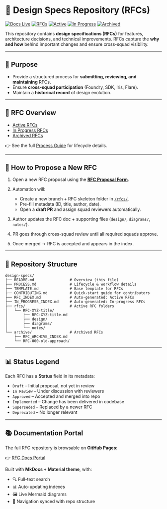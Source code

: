 # 📘 Design Specs Repository (RFCs)

[![Docs Live](https://img.shields.io/badge/docs-live-brightgreen)](https://your-org.github.io/design-specs/)
[![RFCs](https://img.shields.io/badge/RFCs-4-blue)](./RFC_INDEX.md)
[![Active](https://img.shields.io/badge/Active-1-green)](./RFC_INDEX.md)
[![In Progress](https://img.shields.io/badge/In%20Progress-2-yellow)](./IN_PROGRESS_INDEX.md)
[![Archived](https://img.shields.io/badge/Archived-1-lightgrey)](./archive/RFC_ARCHIVE_INDEX.md)

This repository contains **design specifications (RFCs)** for features, architecture decisions, and technical improvements.
RFCs capture the **why and how** behind important changes and ensure cross-squad visibility.

---

## 📌 Purpose

* Provide a structured process for **submitting, reviewing, and maintaining** RFCs.
* Ensure **cross-squad participation** (Foundry, SDK, Iris, Flare).
* Maintain a **historical record** of design evolution.

---

## 📑 RFC Overview

* [Active RFCs](./RFC_INDEX.md)
* [In Progress RFCs](./IN_PROGRESS_INDEX.md)
* [Archived RFCs](./archive/RFC_ARCHIVE_INDEX.md)

👉 See the full [Process Guide](./PROCESS.md) for lifecycle details.

---

## 📝 How to Propose a New RFC

1. Open a new RFC proposal using the **[RFC Proposal Form](../../issues/new?template=rfc-proposal.yml)**.
2. Automation will:

   * Create a new branch + RFC skeleton folder in [`/rfcs/`](./rfcs/).
   * Pre-fill metadata (ID, title, author, date).
   * Open a **draft PR** and assign squad reviewers automatically.
3. Author updates the RFC doc + supporting files (`design/`, `diagrams/`, `notes/`).
4. PR goes through cross-squad review until all required squads approve.
5. Once merged → RFC is accepted and appears in the index.

---

## 📂 Repository Structure

```
design-specs/
├── README.md                # Overview (this file)
├── PROCESS.md               # Lifecycle & workflow details
├── TEMPLATE.md              # Base template for RFCs
├── CONTRIBUTING.md          # Quick-start guide for contributors
├── RFC_INDEX.md             # Auto-generated: Active RFCs
├── IN_PROGRESS_INDEX.md     # Auto-generated: In-progress RFCs
├── rfcs/                    # Active RFC folders
│   └── RFC-XYZ-title/
│       ├── RFC-XYZ-title.md
│       ├── design/
│       ├── diagrams/
│       └── notes/
└── archive/                 # Archived RFCs
    ├── RFC_ARCHIVE_INDEX.md
    └── RFC-000-old-approach/
```

---

## 📊 Status Legend

Each RFC has a **Status** field in its metadata:

* `Draft` – Initial proposal, not yet in review
* `In Review` – Under discussion with reviewers
* `Approved` – Accepted and merged into repo
* `Implemented` – Change has been delivered in codebase
* `Superseded` – Replaced by a newer RFC
* `Deprecated` – No longer relevant

---

## 📚 Documentation Portal

The full RFC repository is browsable on **GitHub Pages**:

👉 [RFC Docs Portal](https://your-org.github.io/design-specs/)

Built with **MkDocs + Material theme**, with:

* 🔍 Full-text search
* 📊 Auto-updating indexes
* 🖼️ Live Mermaid diagrams
* 📂 Navigation synced with repo structure

